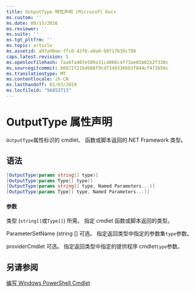 ```yaml
---
title: OutputType 特性声明 |Microsoft Docs
ms.custom: ''
ms.date: 09/13/2016
ms.reviewer: ''
ms.suite: ''
ms.tgt_pltfrm: ''
ms.topic: article
ms.assetid: a97a98ee-ffc0-42f0-a9a6-b0717b39c798
caps.latest.revision: 5
ms.openlocfilehash: 7aa6fa407e509a31c4066c4f73ae01b02b2f338c
ms.sourcegitcommit: b6871f21bd666f9cd71dd336bb3f844cf472b56c
ms.translationtype: MT
ms.contentlocale: zh-CN
ms.lasthandoff: 02/03/2019
ms.locfileid: "56853713"
---
```

# <a name="outputtype-attribute-declaration"></a>OutputType 属性声明

`OutputType`属性标识的 cmdlet、 函数或脚本返回的.NET Framework 类型。

## <a name="syntax"></a>语法

```csharp
[OutputType(params string[] type)]
[OutputType(params Type[] type)]
[OutputType(params string[] type, Named Parameters...)]
[OutputType(params Type[] type, Named Parameters...)]
```

#### <a name="parameters"></a>参数

类型 (`string[]`或`Type[]`) 所需。 指定 cmdlet 函数或脚本返回的类型。

ParameterSetName (string [] 可选。 指定返回类型中指定的参数集`type`参数。

providerCmdlet 可选。 指定返回类型中指定的提供程序 cmdlet`type`参数。

## <a name="see-also"></a>另请参阅

[编写 Windows PowerShell Cmdlet](./writing-a-windows-powershell-cmdlet.md)

